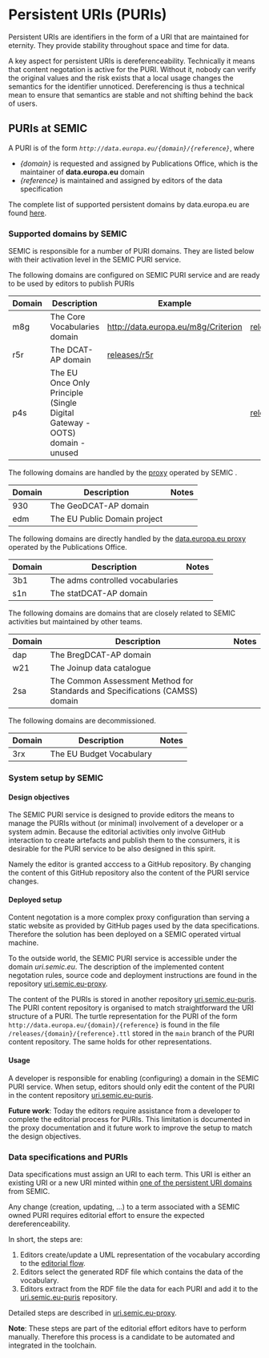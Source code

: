 # Persistent URIs (PURIs)

Persistent URIs are identifiers in the form of a URI that are maintained for eternity. 
They provide stability throughout space and time for data.

A key aspect for persistent URIs is dereferenceability.
Technically it means that content negotation is active for the PURI.
Without it, nobody can verify the original values and the risk exists that a local usage changes the semantics for the identifier unnoticed.
Dereferencing is thus a technical mean to ensure that semantics are stable and not shifting behind the back of users.


## PURIs at SEMIC

A PURI is of the form *`http://data.europa.eu/{domain}/{reference}`*, where 

 - *{domain}* is requested and assigned by Publications Office, which is the maintainer of **data.europa.eu** domain
 - *{reference}* is maintained and assigned by editors of the data specification

The complete list of supported persistent domains by data.europa.eu are found [here](https://data.europa.eu/URI.html).

### Supported domains by SEMIC
SEMIC is responsible for a number of PURI domains. 
They are listed below with their activation level in the SEMIC PURI service.


The following domains are configured on SEMIC PURI service and are ready to be used by editors to publish PURIs 

|Domain|Description|Example|Content|
|---|---|---|---|
|m8g| The Core Vocabularies domain | http://data.europa.eu/m8g/Criterion | [releases/m8g](https://github.com/SEMICeu/uri.semic.eu-puris/tree/main/releases/m8g) |
|r5r| The DCAT-AP domain | [releases/r5r](https://github.com/SEMICeu/uri.semic.eu-puris/tree/main/releases/r5r) |
|p4s| The EU Once Only Principle (Single Digital Gateway - OOTS) domain - unused | | [releases/p4s](https://github.com/SEMICeu/uri.semic.eu-puris/tree/main/releases/p4s) |

The following domains are handled by the [proxy](https://github.com/SEMICeu/uri.semic.eu-proxy) operated by SEMIC .

|Domain|Description| Notes |
| --- | --- | --- | 
|930| The GeoDCAT-AP domain | | 
|edm| The EU Public Domain project  | |

The following domains are directly handled by the [data.europa.eu proxy](http://data.europa.eu) operated by the Publications Office.

|Domain|Description| Notes |
| --- | --- | --- | 
|3b1| The adms controlled vocabularies | |
|s1n| The statDCAT-AP domain | | 

The following domains are domains that are closely related to SEMIC activities but maintained by other teams.

|Domain|Description| Notes |
| --- | --- | --- | 
|dap| The BregDCAT-AP domain | |
|w21| The Joinup data catalogue | |
|2sa| The Common Assessment Method for Standards and Specifications (CAMSS) domain | |


The following domains are decommissioned.

|Domain|Description| Notes |
| --- | --- | --- | 
| 3rx | The EU Budget Vocabulary | |


### System setup by SEMIC

#### Design objectives

The SEMIC PURI service is designed to provide editors the means to manage the PURIs without (or minimal) involvement of a developer or a system admin.
Because the editorial activities only involve GitHub interaction to create artefacts and publish them to the consumers, it is desirable for the PURI service to be also designed in this spirit.

Namely the editor is granted acccess to a GitHub repository. 
By changing the content of this GitHub repository also the content of the PURI service changes.



#### Deployed setup

Content negotation is a more complex proxy configuration than serving a static website as provided by GitHub pages used by the data specifications.
Therefore the solution has been deployed on a SEMIC operated virtual machine. 

To the outside world, the SEMIC PURI service is accessible under the domain *uri.semic.eu*.
The description of the implemented content negotation rules, source code and deployment instructions are found in the repository [uri.semic.eu-proxy](https://github.com/SEMICeu/uri.semic.eu-proxy). 

The content of the PURIs is stored in another repository [uri.semic.eu-puris](https://github.com/SEMICeu/uri.semic.eu-puris). 
The PURI content repository is organised to match straightforward the URI structure of a PURI.
The turtle representation for the PURI of the form `http://data.europa.eu/{domain}/{reference}` is found in the file `/releases/{domain}/{reference}.ttl` stored in the `main` branch of the PURI content repository.
The same holds for other representations.


#### Usage 

A developer is responsible for enabling (configuring) a domain in the SEMIC PURI service. 
When setup, editors should only edit the content of the PURI in the content repository [uri.semic.eu-puris](https://github.com/SEMICeu/uri.semic.eu-puris). 

**Future work**: Today the editors require assistance from a developer to complete the editorial process for PURIs.
This limitation is documented in the proxy documentation and it future work to improve the setup to match the design objectives.


### Data specifications and PURIs

Data specifications must assign an URI to each term. 
This URI is either an existing URI or a new URI minted within [one of the persistent URI domains](#supported-domains-by-semic) from SEMIC.

Any change (creation, updating, ...) to a term associated with a SEMIC owned PURI requires editorial effort to ensure the expected dereferenceability.

In short, the steps are: 

1. Editors create/update a UML representation of the vocabulary according to the [editorial flow](./editorial_flow.md).
2. Editors select the generated RDF file which contains the data of the vocabulary.
3. Editors extract from the RDF file the data for each PURI and add it to the  [uri.semic.eu-puris](https://github.com/SEMICeu/uri.semic.eu-puris) repository.  

Detailed steps are described in [uri.semic.eu-proxy](https://github.com/SEMICeu/uri.semic.eu-proxy).


**Note**: These steps are part of the editorial effort editors have to perform manually.
Therefore this process is a candidate to be automated and integrated in the toolchain.









